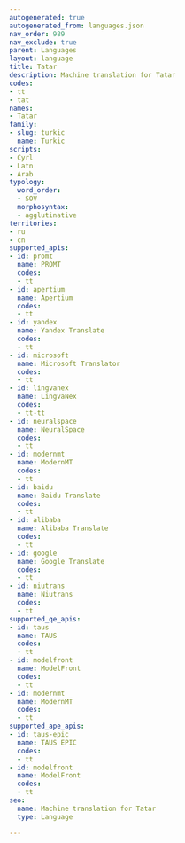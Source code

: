```yaml
---
autogenerated: true
autogenerated_from: languages.json
nav_order: 989
nav_exclude: true
parent: Languages
layout: language
title: Tatar
description: Machine translation for Tatar
codes:
- tt
- tat
names:
- Tatar
family:
- slug: turkic
  name: Turkic
scripts:
- Cyrl
- Latn
- Arab
typology:
  word_order:
  - SOV
  morphosyntax:
  - agglutinative
territories:
- ru
- cn
supported_apis:
- id: promt
  name: PROMT
  codes:
  - tt
- id: apertium
  name: Apertium
  codes:
  - tt
- id: yandex
  name: Yandex Translate
  codes:
  - tt
- id: microsoft
  name: Microsoft Translator
  codes:
  - tt
- id: lingvanex
  name: LingvaNex
  codes:
  - tt-tt
- id: neuralspace
  name: NeuralSpace
  codes:
  - tt
- id: modernmt
  name: ModernMT
  codes:
  - tt
- id: baidu
  name: Baidu Translate
  codes:
  - tt
- id: alibaba
  name: Alibaba Translate
  codes:
  - tt
- id: google
  name: Google Translate
  codes:
  - tt
- id: niutrans
  name: Niutrans
  codes:
  - tt
supported_qe_apis:
- id: taus
  name: TAUS
  codes:
  - tt
- id: modelfront
  name: ModelFront
  codes:
  - tt
- id: modernmt
  name: ModernMT
  codes:
  - tt
supported_ape_apis:
- id: taus-epic
  name: TAUS EPIC
  codes:
  - tt
- id: modelfront
  name: ModelFront
  codes:
  - tt
seo:
  name: Machine translation for Tatar
  type: Language

---
```


